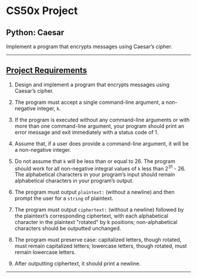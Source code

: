 # CS50x Project
## Python: Caesar
Implement a program that encrypts messages using Caesar’s cipher.

---

## [Project Requirements](https://docs.cs50.net/2019/x/psets/6/sentimental/caesar/caesar.html)
1. Design and implement a program that encrypts messages using Caesar’s cipher.

2. The program must accept a single command-line argument, a non-negative integer, ```k```.

3. If the program is executed without any command-line arguments or with more than one command-line argument, your program should print an error message and exit immediately with a status code of 1.

4. Assume that, if a user does provide a command-line argument, it will be a non-negative integer.

5. Do not assume that ```k``` will be less than or equal to 26. The program should work for all non-negative integral values of ```k``` less than 2<sup>31</sup> - 26. The alphabetical characters in your program’s input should remain alphabetical characters in your program’s output.

6. The program must output ```plaintext:``` (without a newline) and then prompt the user for a ```string``` of plaintext.

7. The program must output ```ciphertext:``` (without a newline) followed by the plaintext’s corresponding ciphertext, with each alphabetical character in the plaintext "rotated" by k positions; non-alphabetical characters should be outputted unchanged.

8. The program must preserve case: capitalized letters, though rotated, must remain capitalized letters; lowercase letters, though rotated, must remain lowercase letters.

9.  After outputting ciphertext, it should print a newline.

---
